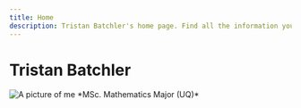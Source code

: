 ```yaml
---
title: Home
description: Tristan Batchler's home page. Find all the information you need to know about me here!
---
```


# Tristan Batchler
<img class="headshot" src="/assets/images/headshot.jpg" alt="A picture of me">
*MSc. Mathematics Major (UQ)*